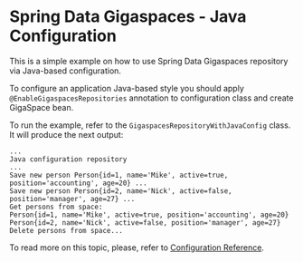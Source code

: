 Spring Data Gigaspaces - Java Configuration
====================================

This is a simple example on how to use Spring Data Gigaspaces repository via Java-based configuration.

To configure an application Java-based style you should apply `@EnableGigaspacesRepositories` annotation to configuration class and create GigaSpace bean.

To run the example, refer to the `GigaspacesRepositoryWithJavaConfig` class. It will produce the next output:

```
...
Java configuration repository
...
Save new person Person{id=1, name='Mike', active=true, position='accounting', age=20} ...
Save new person Person{id=2, name='Nick', active=false, position='manager', age=27} ...
Get persons from space:
Person{id=1, name='Mike', active=true, position='accounting', age=20}
Person{id=2, name='Nick', active=false, position='manager', age=27}
Delete persons from space...
```

To read more on this topic, please, refer to [Configuration Reference](https://github.com/meirfarajGig/spring-data-gigaspaces/wiki/Reference-Documentation#configuration).